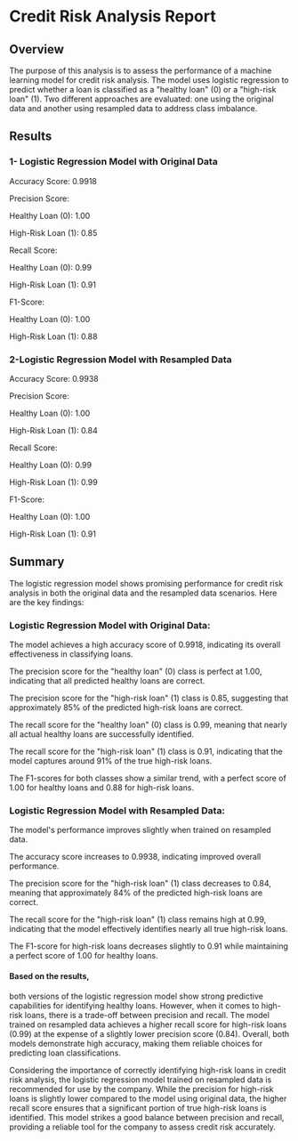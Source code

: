 # Credit Risk Analysis Report

## Overview

The purpose of this analysis is to assess the performance of a machine learning model for credit risk analysis. The model uses logistic regression to predict whether a loan is classified as a "healthy loan" (0) or a "high-risk loan" (1). Two different approaches are evaluated: one using the original data and another using resampled data to address class imbalance.

## Results

### 1- Logistic Regression Model with Original Data

Accuracy Score: 0.9918

Precision Score:

Healthy Loan (0): 1.00

High-Risk Loan (1): 0.85

Recall Score:

Healthy Loan (0): 0.99

High-Risk Loan (1): 0.91

F1-Score:

Healthy Loan (0): 1.00

High-Risk Loan (1): 0.88

### 2-Logistic Regression Model with Resampled Data

Accuracy Score: 0.9938

Precision Score:

Healthy Loan (0): 1.00

High-Risk Loan (1): 0.84

Recall Score:

Healthy Loan (0): 0.99

High-Risk Loan (1): 0.99

F1-Score:

Healthy Loan (0): 1.00

High-Risk Loan (1): 0.91

## Summary

The logistic regression model shows promising performance for credit risk analysis in both the original data and the resampled data scenarios. Here are the key findings:

### Logistic Regression Model with Original Data:

The model achieves a high accuracy score of 0.9918, indicating its overall effectiveness in classifying loans.

The precision score for the "healthy loan" (0) class is perfect at 1.00, indicating that all predicted healthy loans are correct.

The precision score for the "high-risk loan" (1) class is 0.85, suggesting that approximately 85% of the predicted high-risk loans are correct.

The recall score for the "healthy loan" (0) class is 0.99, meaning that nearly all actual healthy loans are successfully identified.

The recall score for the "high-risk loan" (1) class is 0.91, indicating that the model captures around 91% of the true high-risk loans.

The F1-scores for both classes show a similar trend, with a perfect score of 1.00 for healthy loans and 0.88 for high-risk loans.

### Logistic Regression Model with Resampled Data:

The model's performance improves slightly when trained on resampled data.

The accuracy score increases to 0.9938, indicating improved overall performance.

The precision score for the "high-risk loan" (1) class decreases to 0.84, meaning that approximately 84% of the predicted high-risk loans are correct.

The recall score for the "high-risk loan" (1) class remains high at 0.99, indicating that the model effectively identifies nearly all true high-risk loans.

The F1-score for high-risk loans decreases slightly to 0.91 while maintaining a perfect score of 1.00 for healthy loans.

#### Based on the results, 
both versions of the logistic regression model show strong predictive capabilities for identifying healthy loans. However, when it comes to high-risk loans, there is a trade-off between precision and recall. The model trained on resampled data achieves a higher recall score for high-risk loans (0.99) at the expense of a slightly lower precision score (0.84). Overall, both models demonstrate high accuracy, making them reliable choices for predicting loan classifications.

Considering the importance of correctly identifying high-risk loans in credit risk analysis, the logistic regression model trained on resampled data is recommended for use by the company. While the precision for high-risk loans is slightly lower compared to the model using original data, the higher recall score ensures that a significant portion of true high-risk loans is identified. This model strikes a good balance between precision and recall, providing a reliable tool for the company to assess credit risk accurately.

